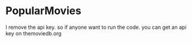 # PopularMovies
I remove the api key. so if anyone want to run the code. you can get an api key on themoviedb.org
